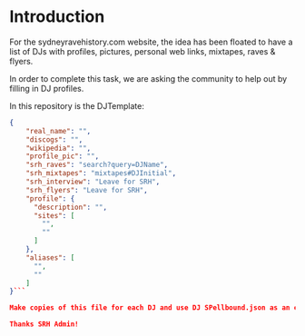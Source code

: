 # Introduction

For the sydneyravehistory.com website, the idea has been floated to have a list of DJs with profiles, pictures, personal web links, mixtapes, raves & flyers.

In order to complete this task, we are asking the community to help out by filling in DJ profiles.

In this repository is the DJTemplate:

```json
{  
    "real_name": "",  
    "discogs": "",  
    "wikipedia": "",  
    "profile_pic": "",  
    "srh_raves": "search?query=DJName",  
    "srh_mixtapes": "mixtapes#DJInitial",  
    "srh_interview": "Leave for SRH",  
    "srh_flyers": "Leave for SRH",  
    "profile": {  
      "description": "",  
      "sites": [  
        "",  
        ""  
      ]  
    },  
    "aliases": [  
      "",  
      ""  
    ]  
}```

Make copies of this file for each DJ and use DJ SPellbound.json as an example.

Thanks SRH Admin!
